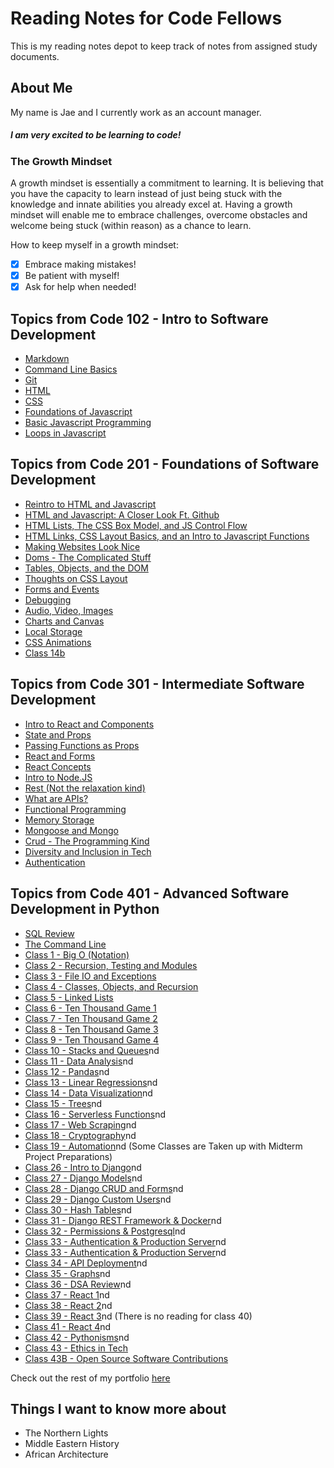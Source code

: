 # Reading Notes for Code Fellows

This is my reading notes depot to keep track of notes from assigned study documents.

## About Me

My name is Jae and I currently work as an account manager.

##### I am very excited to be learning to code!

### The Growth Mindset

A growth mindset is essentially a commitment to learning. It is believing that you have the capacity to learn instead of just being stuck with the knowledge and innate abilities you already excel at. Having a growth mindset will enable me to embrace challenges, overcome obstacles and welcome being stuck (within reason) as a chance to learn.

How to keep myself in a growth mindset:

- [x] Embrace making mistakes!
- [x] Be patient with myself!
- [x] Ask for help when needed!

## Topics from Code 102 - Intro to Software Development

- [Markdown](102/markdown.md)
- [Command Line Basics](102/command-line-basics.md)
- [Git](102/git.md)
- [HTML](102/html.md)
- [CSS](102/css.md)
- [Foundations of Javascript](102/javascript1.md)
- [Basic Javascript Programming](102/javascript2.md)
- [Loops in Javascript](102/javascript3.md)

## Topics from Code 201 - Foundations of Software Development

- [Reintro to HTML and Javascript](201/class-01.md)
- [HTML and Javascript: A Closer Look Ft. Github](201/class-02.md)
- [HTML Lists, The CSS Box Model, and JS Control Flow](201/class-03.md)
- [HTML Links, CSS Layout Basics, and an Intro to Javascript Functions](201/class-04.md)
- [Making Websites Look Nice](201/class-05.md)
- [Doms - The Complicated Stuff](201/class-06.md)
- [Tables, Objects, and the DOM](201/class-07.md)
- [Thoughts on CSS Layout](201/class-08.md)
- [Forms and Events](201/class-09.md)
- [Debugging](201/class-10.md)
- [Audio, Video, Images](201/class-11.md)
- [Charts and Canvas](201/class-12.md)
- [Local Storage](201/class-13.md)
- [CSS Animations](201/class-14a.md)
- [Class 14b](201/class-14b.md)

## Topics from Code 301 - Intermediate Software Development

- [Intro to React and Components](301/reactAndComponents.md)
- [State and Props](301/stateAndProps.md)
- [Passing Functions as Props](301/passFunctionsAsProps.md)
- [React and Forms](301/reactAndForms.md)
- [React Concepts](301/reactConcepts.md)
- [Intro to Node.JS](301/introToNode.md)
- [Rest (Not the relaxation kind)](301/rest.md)
- [What are APIs?](301/api.md)
- [Functional Programming](301/functionalProgramming.md)
- [Memory Storage](301/memoryStorage.md)
- [Mongoose and Mongo](301/mAndM.md)
- [Crud - The Programming Kind](301/crud.md)
- [Diversity and Inclusion in Tech](301/diversityAndInclusion.md)
- [Authentication](301/authentication.md)

## Topics from Code 401 - Advanced Software Development in Python

- [SQL Review](401/SQLReview/SQLReview.md)
- [The Command Line](401/TheCommandLine.md)
- [Class 1 - Big O (Notation)](401/Class1BigO.md)
- [Class 2 - Recursion, Testing and Modules](401/Class2TandM.md)
- [Class 3 - File IO and Exceptions](401/Class3FileIO.md)
- [Class 4 - Classes, Objects, and Recursion](401/Class4Classes.md)
- [Class 5 - Linked Lists](401/Class5Linked.md)
- [Class 6 - Ten Thousand Game 1](401/Class6Game1.md)
- [Class 7 - Ten Thousand Game 2](401/Class6Game2.md)
- [Class 8 - Ten Thousand Game 3](401/Class6Game3.md)
- [Class 9 - Ten Thousand Game 4](401/Class6Game4.md)
- [Class 10 - Stacks and Queues](401/Class10Stacks.md)nd
- [Class 11 - Data Analysis](401/Class11Data.md)nd
- [Class 12 - Pandas](401/Class12Pandas.md)nd
- [Class 13 - Linear Regressions](401/Class13LRegression.md)nd
- [Class 14 - Data Visualization](401/Class14DataViz.md)nd
- [Class 15 - Trees](401/Class15Trees.md)nd
- [Class 16 - Serverless Functions](401/Class16Serverless.md)nd
- [Class 17 - Web Scraping](401/Class17Scraping.md)nd
- [Class 18 - Cryptography](401/Class18Cryptography.md)nd
- [Class 19 - Automation](401/Class19Automation.md)nd
(Some Classes are Taken up with Midterm Project Preparations)
- [Class 26 - Intro to Django](401/Class26Djando.md)nd
- [Class 27 - Django Models](401/Class27DjandoModels.md)nd
- [Class 28 - Django CRUD and Forms](401/Class28DJCrud.md)nd
- [Class 29 - Django Custom Users](401/Class29DJCustom.md)nd
- [Class 30 - Hash Tables](401/Class30Hash.md)nd
- [Class 31 - Django REST Framework & Docker](401/Class31DJRest.md)nd
- [Class 32 - Permissions & Postgresql](401/Class32PP.md)nd
- [Class 33 - Authentication & Production Server](401/Class33AP.md)nd
- [Class 33 - Authentication & Production Server](401/Class34Servers.md)nd
- [Class 34 - API Deployment](401/Class35API.md)nd
- [Class 35 - Graphs](401/Class35Graphs.md)nd
- [Class 36 - DSA Review](401/Class36DSA.md)nd
- [Class 37 - React 1](401/Class37React1.md)nd
- [Class 38 - React 2](401/Class38React2.md)nd
- [Class 39 - React 3](401/Class39React3.md)nd
(There is no reading for class 40)
- [Class 41 - React 4](401/Class41React4.md)nd
- [Class 42 - Pythonisms](401/Class42Pythonisms.md)nd
- [Class 43 - Ethics in Tech](401/Class43Ethics.md)
- [Class 43B - Open Source Software Contributions](401/Class43BOSS.md)

Check out the rest of my portfolio [here](http://jaimierl.github.io)

## Things I want to know more about

- The Northern Lights
- Middle Eastern History
- African Architecture
